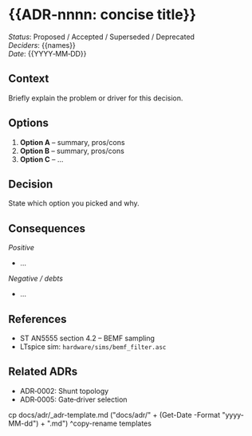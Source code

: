 # {{ADR‑nnnn: concise title}}

*Status*: Proposed / Accepted / Superseded / Deprecated  
*Deciders*: {{names}}  
*Date*: {{YYYY‑MM‑DD}}

## Context
Briefly explain the problem or driver for this decision.

## Options
1. **Option A** – summary, pros/cons  
2. **Option B** – summary, pros/cons  
3. **Option C** – …

## Decision
State which option you picked and why.

## Consequences
*Positive*  
- …

*Negative / debts*  
- …

## References
- ST AN5555 section 4.2 – BEMF sampling
- LTspice sim: `hardware/sims/bemf_filter.asc`

## Related ADRs
- ADR‑0002: Shunt topology
- ADR‑0005: Gate‑driver selection


cp docs/adr/_adr-template.md ("docs/adr/" + (Get-Date -Format "yyyy-MM-dd") + ".md")
^copy-rename templates